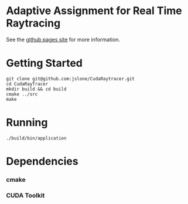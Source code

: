 # Adaptive Assignment for Real Time Raytracing
See the [github pages site](http://jslone.github.io/CudaRaytracer) for more information.

# Getting Started

~~~
git clone git@github.com:jslone/CudaRaytracer.git
cd CudaRayTracer
mkdir build && cd build
cmake ../src
make
~~~

# Running

~~~
./build/bin/application
~~~

# Dependencies

### cmake

### CUDA Toolkit
